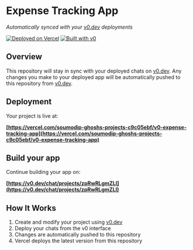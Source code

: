 # Expense Tracking App

*Automatically synced with your [v0.dev](https://v0.dev) deployments*

[![Deployed on Vercel](https://img.shields.io/badge/Deployed%20on-Vercel-black?style=for-the-badge&logo=vercel)](https://vercel.com/soumodip-ghoshs-projects-c9c05ebf/v0-expense-tracking-app)
[![Built with v0](https://img.shields.io/badge/Built%20with-v0.dev-black?style=for-the-badge)](https://v0.dev/chat/projects/zpRwRLgmZLI)

## Overview

This repository will stay in sync with your deployed chats on [v0.dev](https://v0.dev).
Any changes you make to your deployed app will be automatically pushed to this repository from [v0.dev](https://v0.dev).

## Deployment

Your project is live at:

**[https://vercel.com/soumodip-ghoshs-projects-c9c05ebf/v0-expense-tracking-app](https://vercel.com/soumodip-ghoshs-projects-c9c05ebf/v0-expense-tracking-app)**

## Build your app

Continue building your app on:

**[https://v0.dev/chat/projects/zpRwRLgmZLI](https://v0.dev/chat/projects/zpRwRLgmZLI)**

## How It Works

1. Create and modify your project using [v0.dev](https://v0.dev)
2. Deploy your chats from the v0 interface
3. Changes are automatically pushed to this repository
4. Vercel deploys the latest version from this repository
